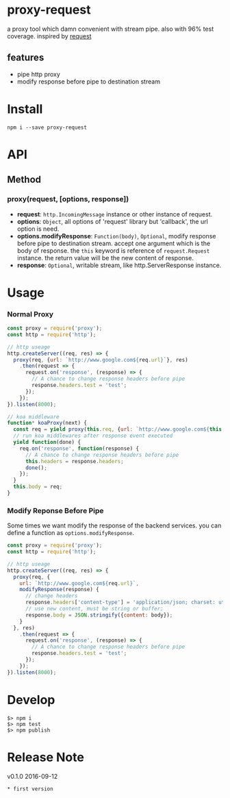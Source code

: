 # proxy-request

a proxy tool which damn convenient with stream pipe. also with 96% test coverage. inspired by [request](https://github.com/request/request)

## features

* pipe http proxy
* modify response before pipe to destination stream

# Install

    npm i --save proxy-request

# API

## Method

### proxy(request, [options, response])

- **request**: `http.IncomingMessage` instance or other instance of request.
- **options**: `Object`,  all options of 'request' library but 'callback', the url option is need.
- **options.modifyResponse**: `Function(body)`, `Optional`, modify response before pipe to destination stream. accept one argument which is the body of response. the `this` keyword is reference of `request.Request` instance. the return value will be the new content of response.
- **response**: `Optional`, writable stream, like http.ServerResponse instance.

# Usage

### Normal Proxy

```javascript
const proxy = require('proxy');
const http = require('http');

// http useage
http.createServer((req, res) => {
  proxy(req, {url: `http://www.google.com${req.url}`}, res)
    .then(request => {
      request.on('response', (response) => {
        // A chance to change response headers before pipe
        response.headers.test = 'test';
      });
    });
}).listen(8000);

// koa middleware
function* koaProxy(next) {
  const req = yield proxy(this.req, {url: `http://www.google.com${this.req.url}`});
  // run koa middlewares after response event executed
  yield function(done) {
    req.on('response', function(response) {
      // A chance to change response headers before pipe
      this.headers = response.headers;
      done();
    });
  }
  this.body = req;
}
```

### Modify Reponse Before Pipe

Some times we want modify the response of the backend services. you can define a function as `options.modifyResponse`.

```javascript
const proxy = require('proxy');
const http = require('http');

// http useage
http.createServer((req, res) => {
  proxy(req, {
    url: `http://www.google.com${req.url}`,
    modifyResponse(response) {
      // change headers
      response.headers['content-type'] = 'application/json; charset: utf8';
      // use new content, must be string or buffer;
      response.body = JSON.stringify({content: body});
    }
  }, res)
    .then(request => {
      request.on('response', (response) => {
        // A chance to change response headers before pipe
        response.headers.test = 'test';
      });
    });
}).listen(8000);
```

# Develop

    $> npm i
    $> npm test
    $> npm publish

# Release Note

v0.1.0 2016-09-12

    * first version
